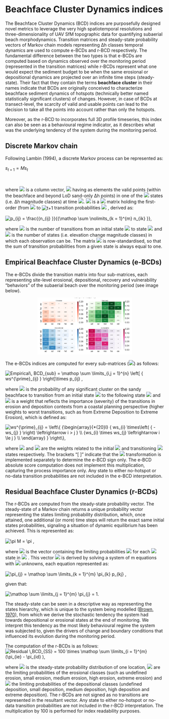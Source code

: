 # Beachface Cluster Dynamics indices

The Beachface Cluster Dynamics (BCD) indices are purposefully designed novel metrics to leverage the very high spatiotemporal resolutions and three-dimensionality of UAV SfM topographic data for quantifying subaerial beach morphodynamics. Transition matrices and steady-state probability vectors of Markov chain models representing Δh classes temporal dynamics are used to compute e-BCDs and r-BCD respectively.
The fundamental difference between the two types is that e-BCDs are computed based on dynamics observed over the monitoring period (represented in the transition matrices) while r-BCDs represent what one would expect the sediment budget to be when the same erosional or depositional dynamics are projected over an infinite time steps (steady-state).
Their fact that they contain the terms __beachface cluster__ in their names indicate that BCDs are originally conceived to characterize beachface sediment dynamics of hotspots (technically better named statistically significant clusters) of changes. However, in case of BCDs at transect-level, the scarcity of valid and usable points can lead to the decision to take all the points into account rather than only the hotspots.

Moreover, as the r-BCD to incorporates full 3D profile timeseries, this index can also be seen as a behavioural regime indicator, as it describes what was the underlying tendency of the system during the monitoring period.

## Discrete Markov chain

Following Lambin (1994), a discrete Markov process can be represented as:

$s_{t + 1} = Ms_{t}$

<br>

where <img src="https://render.githubusercontent.com/render/math?math=s_{t}"> is a column vector, <img src="https://render.githubusercontent.com/render/math?math=s=(s1,..., sm)"> having as elements the valid points (within the beachface and beyond LoD sand-only Δh points) in one of the <img src="https://render.githubusercontent.com/render/math?math=m"> states (i.e. Δh magnitude classes) at time <img src="https://render.githubusercontent.com/render/math?math=t">. <img src="https://render.githubusercontent.com/render/math?math=M"> is a <img src="https://render.githubusercontent.com/render/math?math=m X m"> matrix holding the first-order (from <img src="https://render.githubusercontent.com/render/math?math=t"> to <img src="https://bit.ly/3AtwyrO" align="center" border="0" alt="t+1 " width="36" height="15" /> transition probabilities <img src="https://render.githubusercontent.com/render/math?math=p_{ij}"> , derived as:

<img src="https://bit.ly/3CCjm60" align="center" border="0" alt="p_{ij} = \frac{{n_{ij} }}{{\mathop \sum \nolimits_{k = 1}^{m} n_{ik} }}," width="114" height="37" /><br>

where <img src="https://render.githubusercontent.com/render/math?math=n_{ij}"> is the number of transitions from an initial state <img src="https://render.githubusercontent.com/render/math?math=i"> to state <img src="https://render.githubusercontent.com/render/math?math=j"> and <img src="https://render.githubusercontent.com/render/math?math=m"> is the number of states (i.e. elevation change magnitude classes) in which each observation can be. The matrix <img src="https://render.githubusercontent.com/render/math?math=M"> is row-standardised, so that the sum of transition probabilities from a given state is always equal to one.

## Empirical Beachface Cluster Dynamics (e-BCDs)
The e-BCDs divide the transition matrix into four sub-matrices, each representing site-level erosional, depositional, recovery and vulnerability “behaviors” of the subaerial beach over the monitoring period (see image below).

<center> <img src="images/wbl_p_matrix.png" alt="Warrnambool submatrices" width="300"/></center>

The e-BCDs indices are computed for every sub-matrices (<img src="https://render.githubusercontent.com/render/math?math=m">) as follows:

<img src="https://bit.ly/3yGX7cK" align="center" border="0" alt="Empirical\, BCD_{sub} = \mathop \sum \limits_{i,j = 1}^{n} \left[ { ws^{\prime}_{ij} } \right]\times p_{ij} ," width="278" height="50" /><br>

where <img src="https://render.githubusercontent.com/render/math?math=p_{ij}"> is the probability of any significant cluster on the sandy beachface to transition from an initial state <img src="https://render.githubusercontent.com/render/math?math=i"> to the following state <img src="https://render.githubusercontent.com/render/math?math=j"> and <img src="https://render.githubusercontent.com/render/math?math=w_{ij}'"> is a weight that reflects the importance (severity) of the transitions in erosion and deposition contexts from a coastal planning perspective (higher weights to worst transitions, such as from Extreme Deposition to Extreme Erosion), which is defined as:

<img src="https://bit.ly/3yGXbJw" align="center" border="0" alt="ws^{\prime}_{ij} = \left\{ {\begin{array}{*{20}l} { ws_{i} \times\left( { - ws_{j} } \right) \leftrightarrow i > j } \\ {ws_{i} \times ws_{j} \leftrightarrow i \le j } \\ \end{array} } \right\}," width="258" height="42" /><br>

where <img src="https://render.githubusercontent.com/render/math?math=ws_{i}"> and <img src="https://render.githubusercontent.com/render/math?math=ws_{j}"> are the weights related to the initial <img src="https://render.githubusercontent.com/render/math?math=i"> and transitioning <img src="https://render.githubusercontent.com/render/math?math=j"> states respectively. The brackets “[ ]” indicate that the <img src="https://render.githubusercontent.com/render/math?math=ws'_{ij}"> transformation is implemented separately to determine the e-BCD sign only. The e-BCD absolute score computation does not implement this multiplication, capturing the process importance only. Any state to either no-hotspot or no-data transition probabilities are not included in the e-BCD interpretation.

## Residual Beachface Cluster Dynamics (r-BCDs)
The r-BCDs are computed from the steady-state probability vector.
The steady-state of a Markov chain returns a unique probability vector representing the states limiting probability distribution, which, once attained, one additional (or more) time steps will return the exact same initial states probabilities, signaling a situation of dynamic equilibrium has been achieved. This is represented as:

<img src="https://bit.ly/3lQXDRH" align="center" border="0" alt="\pi M = \pi ," width="67" height="17" /><br>

where <img src="https://render.githubusercontent.com/render/math?math=π_{j}">   is the vector containing the limiting probabilities <img src="https://render.githubusercontent.com/render/math?math=π"> for each <img src="https://render.githubusercontent.com/render/math?math=j">  state in <img src="https://render.githubusercontent.com/render/math?math=s"> . This vector <img src="https://render.githubusercontent.com/render/math?math=π">  is derived by solving a system of m equations with <img src="https://render.githubusercontent.com/render/math?math=m">  unknowns, each equation represented as:

<img src="https://bit.ly/3xH5Rhn" align="center" border="0" alt="\pi_{j} = \mathop \sum \limits_{k = 1}^{m} \pi_{k} p_{kj} ," width="108" height="47" /><br>

given that:

<img src="https://bit.ly/3iDPOgm" align="center" border="0" alt="\mathop \sum \limits_{j = 1}^{m} \pi_{j} = 1." width="79" height="50" />

The steady-state can be seen in a descriptive way as representing the states hierarchy, which is unique to the system being modelled ([Brown, 1970](http://dx.doi.org/10.2307/143152)), from which we derive the stochastic tendency the system had towards depositional or erosional states at the end of monitoring. We interpret this tendency as the most likely behavioural regime the system was subjected to, given the drivers of change and boundary conditions that influenced its evolution during the monitoring period.

The computation of the r-BCDs is as follows:
<img src="https://bit.ly/3lPQq4r" align="center" border="0" alt="Residual \,BCD_{SS} = 100 \times \mathop \sum \limits_{i = 1}^{m} (\pi_{ie} - \pi_{id} )," width="293" height="47" /><br>

where <img src="https://render.githubusercontent.com/render/math?math=ss">  is the steady-state probability distribution of one location, <img src="https://render.githubusercontent.com/render/math?math=π_{ie}">  are the limiting probabilities of the erosional classes (such as undefined erosion, small erosion, medium erosion, high erosion, extreme erosion) and <img src="https://render.githubusercontent.com/render/math?math=π_{id}">  the limiting probabilities of the depositional classes (undefined deposition, small deposition, medium deposition, high deposition and extreme deposition). The r-BCDs are not signed as no transitions are represented in the resultant vector. Any state to either no-hotspot or no-data transition probabilities are not included in the r-BCD interpretation. The multiplication by 100 is performed for index readability purposes.

